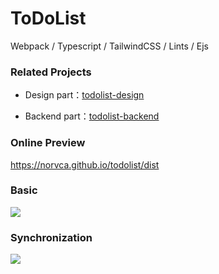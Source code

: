# ToDoList

Webpack / Typescript / TailwindCSS / Lints / Ejs

### Related Projects

- Design part：[todolist-design](https://github.com/norvca/todolist-design)

- Backend part：[todolist-backend](https://github.com/norvca/todolist-backend)

### Online Preview

https://norvca.github.io/todolist/dist

### Basic

![](http://g.recordit.co/0hhMlzvanm.gif)

### Synchronization

![](https://raw.githubusercontent.com/norvca/pictures/master/sync.gif)

